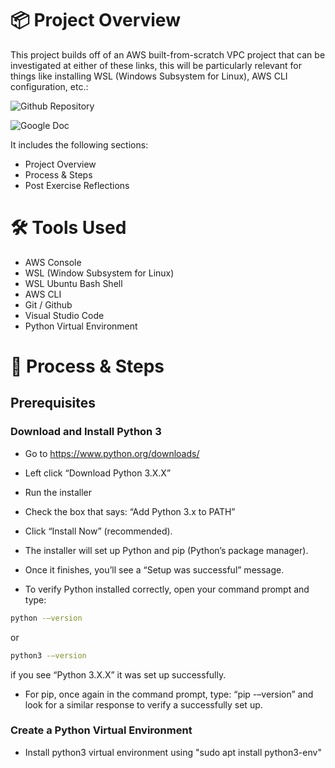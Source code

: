 # 📦 Project Overview

This project builds off of an AWS built-from-scratch VPC project that can be investigated at either of these links, this will be particularly relevant for things like installing WSL (Windows Subsystem for Linux), AWS CLI configuration, etc.:

![Github Repository](https://github.com/BDunnCode/cloud-project-one)

![Google Doc](https://docs.google.com/document/d/1Zi_B9YA5hGCHOYtDKuRSE3fleQ5vksCFnkMuWVaqTjk/edit?usp=sharing)

It includes the following sections:

- Project Overview
- Process & Steps
- Post Exercise Reflections


# 🛠️ Tools Used
- AWS Console
- WSL (Window Subsystem for Linux)
- WSL Ubuntu Bash Shell 
- AWS CLI
- Git / Github
- Visual Studio Code
- Python Virtual Environment

# 🔧 Process & Steps

## Prerequisites

### Download and Install Python 3

- Go to https://www.python.org/downloads/
- Left click “Download Python 3.X.X”
- Run the installer
- Check the box that says:
“Add Python 3.x to PATH”
- Click “Install Now” (recommended).
- The installer will set up Python and pip (Python’s package manager).
- Once it finishes, you’ll see a “Setup was successful” message.

- To verify Python installed correctly, open your command prompt and type:

```bash
python -–version
```
or 

```bash
python3 -–version  
```

if you see “Python 3.X.X” it was set up successfully.
- For pip, once again in the command prompt, type: “pip -–version” and look for 
a similar response to verify a successfully set up.

### Create a Python Virtual Environment

- Install python3 virtual environment using 
"sudo apt install python3-env"